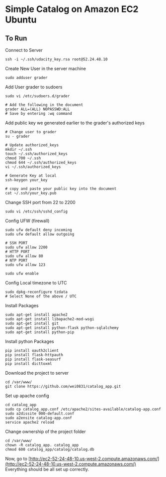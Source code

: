 # Simple Catalog on Amazon EC2 Ubuntu

## To Run
Connect to Server
```
ssh -i ~/.ssh/udacity_key.rsa root@52.24.48.10
```

Create New User in the server machine
```
sudo adduser grader
```

Add User grader to sudoers
```
sudo vi /etc/sudoers.d/grader

# Add the following in the document
grader ALL=(ALL) NOPASSWD:ALL
# Save by entering :wq command
```

Add public key we generated earlier to the grader's authorized keys
```
# Change user to grader
su - grader

# Update authorized_keys
mkdir ~/.ssh
touch ~/.ssh/authorized_keys
chmod 700 ~/.ssh
chmod 644 ~/.ssh/authorized_keys
vi ~/.ssh/authorized_keys

# Generate Key at local
ssh-keygen your_key

# copy and paste your public key into the document
cat ~/.ssh/your_key.pub
```

Change SSH port from 22 to 2200
```
sudo vi /etc/ssh/sshd_config
```

Config UFW (firewall)
```
sudo ufw default deny incoming
sudo ufw default allow outgoing

# SSH PORT
sudo ufw allow 2200
# HTTP PORT
sudo ufw allow 80
# NTP PORT
sudo ufw allow 123

sudo ufw enable
```

Config Local timezone to UTC
```
sudo dpkg-reconfigure tzdata
# Select None of the above / UTC
```

Install Packages
```
sudo apt-get install apache2
sudo apt-get install libapache2-mod-wsgi
sudo apt-get install git
sudo apt-get install python-flask python-sqlalchemy
sudo apt-get install python-pip
```

Install python Packages
```
pip install oauth2client
pip install flask-httpauth
pip install flask-seasurf
pip install dicttoxml
```

Download the project to server
```
cd /var/www/
git clone https://github.com/wei0831/catalog_app.git
```

Set up apache config
```
cd catalog_app
sudo cp catalog_app.conf /etc/apache2/sites-available/catalog-app.conf
sudo a2dissite 000-default.conf
sudo a2ensite catalog-app.conf
service apache2 reload
```

Change ownership of the project folder
```
cd /var/www/
chown -R catalog_app. catalog_app
chmod 600 catalog_app/catalog/catalog.db
```

Now, go to [http://ec2-52-24-48-10.us-west-2.compute.amazonaws.com/](http://ec2-52-24-48-10.us-west-2.compute.amazonaws.com/)  
Everything should be all set up correctly.
